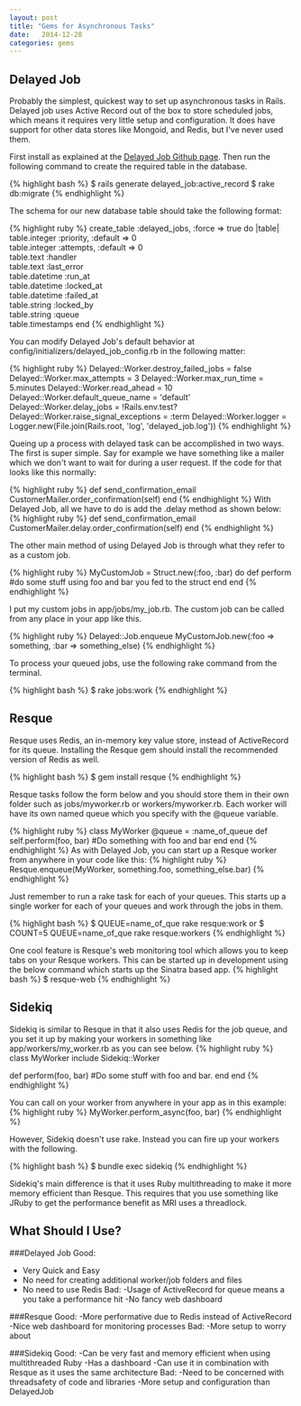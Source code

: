```yaml
---
layout: post
title: "Gems for Asynchronous Tasks"
date:   2014-12-28
categories: gems
---
```


Delayed Job
-----------
Probably the simplest, quickest way to set up asynchronous tasks in Rails. Delayed job uses Active Record out of the box to store scheduled jobs, which means it requires very little setup and configuration. It does have support for other data stores like Mongoid, and Redis, but I've never used them.

First install as explained at the [Delayed Job Github page][delayed-job]. Then run the following command to create the required table in the database.

{% highlight bash %}
$ rails generate delayed_job:active_record
$ rake db:migrate
{% endhighlight %}


The schema for our new database table should take the following format:

{% highlight ruby %}
create_table :delayed_jobs, :force => true do |table|
  table.integer  :priority, :default => 0      
  table.integer  :attempts, :default => 0      
  table.text     :handler                      
  table.text     :last_error                   
  table.datetime :run_at                       
  table.datetime :locked_at                    
  table.datetime :failed_at                    
  table.string   :locked_by                    
  table.string   :queue                  
  table.timestamps
end
{% endhighlight %}

You can modify Delayed Job's default behavior at config/initializers/delayed_job_config.rb in the following matter: 

{% highlight ruby %}
Delayed::Worker.destroy_failed_jobs = false
Delayed::Worker.max_attempts = 3
Delayed::Worker.max_run_time = 5.minutes
Delayed::Worker.read_ahead = 10
Delayed::Worker.default_queue_name = 'default'
Delayed::Worker.delay_jobs = !Rails.env.test?
Delayed::Worker.raise_signal_exceptions = :term
Delayed::Worker.logger = Logger.new(File.join(Rails.root, 'log', 'delayed_job.log'))
{% endhighlight %}

Queing up a process with delayed task can be accomplished in two ways. The first is super simple. Say for example we have something like a mailer which we don't want to wait for during a user request. If the code for that looks like this normally:

{% highlight ruby %}
def send_confirmation_email
    CustomerMailer.order_confirmation(self)
end
{% endhighlight %}
With Delayed Job, all we have to do is add the .delay method as shown below:
{% highlight ruby %}
def send_confirmation_email
    CustomerMailer.delay.order_confirmation(self)
end
{% endhighlight %}

The other main method of using Delayed Job is through what they refer to as a custom job.

{% highlight ruby %}
MyCustomJob = Struct.new(:foo, :bar) do
  def perform
    #do some stuff using foo and bar you fed to the struct
  end
end
{% endhighlight %}

I put my custom jobs in app/jobs/my_job.rb. The custom job can be called from any place in your app like this.

{% highlight ruby %}
Delayed::Job.enqueue MyCustomJob.new(:foo => something, :bar => something_else)
{% endhighlight %}

To process your queued jobs, use the following rake command from the terminal. 

{% highlight bash %}
$ rake jobs:work
{% endhighlight %}

Resque
------

Resque uses Redis, an in-memory key value store, instead of ActiveRecord for its queue. Installing the Resque gem should install the recommended version of Redis as well.

{% highlight bash %}
$ gem install resque
{% endhighlight %}

Resque tasks follow the form below and you should store them in their own folder such as jobs/myworker.rb or workers/myworker.rb. Each worker will have its own named queue which you specify with the @queue variable.

{% highlight ruby %}
class MyWorker
  @queue = :name_of_queue
  def self.perform(foo, bar)
    #Do something with foo and bar
  end
end
{% endhighlight %}
As with Delayed Job, you can start up a Resque worker from anywhere in your code like this:
{% highlight ruby %}
Resque.enqueue(MyWorker, something.foo, something_else.bar)
{% endhighlight %}

Just remember to run a rake task for each of your queues. This starts up a single worker for each of your queues and work through the jobs in them.

{% highlight bash %}
$ QUEUE=name_of_que rake resque:work 
or
$ COUNT=5 QUEUE=name_of_que rake resque:workers
{% endhighlight %}

One cool feature is Resque's web monitoring tool which allows you to keep tabs on your Resque workers. This can be started up in development using the below command which starts up the Sinatra based app.
{% highlight bash %}
$ resque-web
{% endhighlight %}

Sidekiq
-------

Sidekiq is similar to Resque in that it also uses Redis for the job queue, and you set it up by making your workers in something like app/workers/my_worker.rb as you can see below.
{% highlight ruby %}
class MyWorker
  include Sidekiq::Worker
 
  def perform(foo, bar)
    #Do some stuff with foo and bar.
  end
end
{% endhighlight %}

You can call on your worker from anywhere in your app as in this example:
{% highlight ruby %}
MyWorker.perform_async(foo, bar)
{% endhighlight %}

However, Sidekiq doesn't use rake. Instead you can fire up your workers with the following.

{% highlight bash %}
$ bundle exec sidekiq
{% endhighlight %}

Sidekiq's main difference is that it uses Ruby multithreading to make it more memory efficient than Resque. This requires that you use something like JRuby to get the performance benefit as MRI uses a threadlock.

What Should I Use?
------------------

###Delayed Job
Good:
+ Very Quick and Easy
+ No need for creating additional worker/job folders and files
+ No need to use Redis
Bad:
-Usage of ActiveRecord for queue means a you take a performance hit
-No fancy web dashboard

###Resque
Good:
-More performative due to Redis instead of ActiveRecord
-Nice web dashboard for monitoring processes
Bad:
-More setup to worry about

###Sidekiq
Good:
-Can be very fast and memory efficient when using multithreaded Ruby
-Has a dashboard
-Can use it in combination with Resque as it uses the same architecture
Bad:
-Need to be concerned with threadsafety of code and libraries
-More setup and configuration than DelayedJob




[delayed-job]: https://github.com/collectiveidea/delayed_job